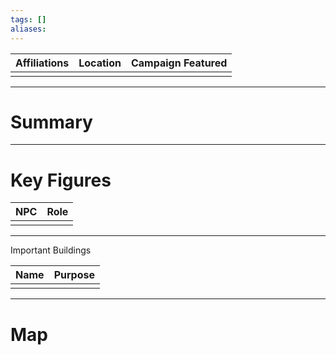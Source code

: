 ```yaml
---
tags: []
aliases:
---
```


| Affiliations | Location | Campaign Featured |
| ------------ | ------- | ----------- |
|              |         |             |

---
 # Summary


---
 # Key Figures
 
 | NPC | Role |
 |:---- | ---- |
 |    |   |


---
Important Buildings 
 
 | Name | Purpose |
 |:---- | ---- |
 |    |    |

---
 # Map
